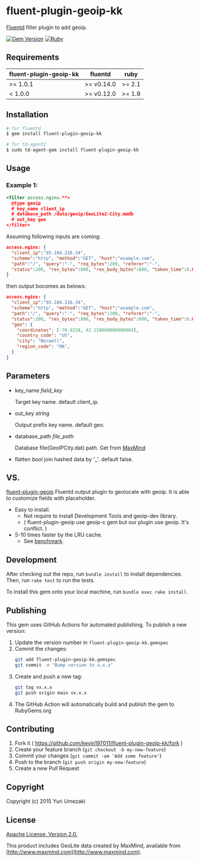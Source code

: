 # fluent-plugin-geoip-kk

[Fluentd](http://fluentd.org) filter plugin to add geoip.

[![Gem Version](https://badge.fury.io/rb/fluent-plugin-geoip-kk.svg)](https://badge.fury.io/rb/fluent-plugin-geoip-kk)
[![Ruby](https://github.com/kevin197011/fluent-plugin-geoip-kk/actions/workflows/gem-push.yml/badge.svg)](https://github.com/kevin197011/fluent-plugin-geoip-kk/actions/workflows/gem-push.yml)

## Requirements

| fluent-plugin-geoip-kk | fluentd    | ruby   |
|----------------------------|------------|--------|
| >= 1.0.1                   | >= v0.14.0 | >= 2.1 |
| < 1.0.0                    | >= v0.12.0 | >= 1.9 |


## Installation

```bash
# for fluentd
$ gem install fluent-plugin-geoip-kk

# for td-agent2
$ sudo td-agent-gem install fluent-plugin-geoip-kk
```


## Usage

### Example 1:

```xml
<filter access.nginx.**>
  @type geoip
  # key_name client_ip
  # database_path /data/geoip/GeoLite2-City.mmdb
  # out_key geo
</filter>
```

Assuming following inputs are coming:

```json
access.nginx: {
  "client_ip":"93.184.216.34",
  "scheme":"http", "method":"GET", "host":"example.com",
  "path":"/", "query":"-", "req_bytes":200, "referer":"-",
  "status":200, "res_bytes":800, "res_body_bytes":600, "taken_time":0.001, "user_agent":"Mozilla/5.0"
}
```

then output bocomes as belows:

```json
access.nginx: {
  "client_ip":"93.184.216.34",
  "scheme":"http", "method":"GET", "host":"example.com",
  "path":"/", "query":"-", "req_bytes":200, "referer":"-",
  "status":200, "res_bytes":800, "res_body_bytes":600, "taken_time":0.001, "user_agent":"Mozilla/5.0",
  "geo": {
    "coordinates": [-70.8228, 42.150800000000004],
    "country_code": "US",
    "city": "Norwell",
    "region_code": "MA",
  }
}
```


## Parameters
- key_name *field_key*

    Target key name. default client_ip.

- out_key *string*

    Output prefix key name. default geo.

- database_path *file_path*

    Database file(GeoIPCity.dat) path.
    Get from [MaxMind](http://dev.maxmind.com/geoip/legacy/geolite/)

- flatten *bool*
    join hashed data by '_'. default false.


## VS.
[fluent-plugin-geoip](https://github.com/y-ken/fluent-plugin-geoip)
Fluentd output plugin to geolocate with geoip.
It is able to customize fields with placeholder.

* Easy to install.
    * Not require to install Development Tools and geoip-dev library.
    * ( fluent-plugin-geoip use geoip-c gem but our plugin use geoip. It's conflict. )
* 5-10 times faster by the LRU cache.
    * See [benchmark](test/bench_geoip_filter.rb).


## Development

After checking out the repo, run `bundle install` to install dependencies. Then, run `rake test` to run the tests.

To install this gem onto your local machine, run `bundle exec rake install`.

## Publishing

This gem uses GitHub Actions for automated publishing. To publish a new version:

1. Update the version number in `fluent-plugin-geoip-kk.gemspec`
2. Commit the changes:
   ```bash
   git add fluent-plugin-geoip-kk.gemspec
   git commit -m "Bump version to x.x.x"
   ```
3. Create and push a new tag:
   ```bash
   git tag vx.x.x
   git push origin main vx.x.x
   ```
4. The GitHub Action will automatically build and publish the gem to RubyGems.org

## Contributing

1. Fork it ( https://github.com/kevin197011/fluent-plugin-geoip-kk/fork )
2. Create your feature branch (`git checkout -b my-new-feature`)
3. Commit your changes (`git commit -am 'Add some feature'`)
4. Push to the branch (`git push origin my-new-feature`)
5. Create a new Pull Request


## Copyright

Copyright (c) 2015 Yuri Umezaki


## License

[Apache License, Version 2.0.](http://www.apache.org/licenses/LICENSE-2.0)

This product includes GeoLite data created by MaxMind, available from
[http://www.maxmind.com](http://www.maxmind.com).
